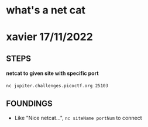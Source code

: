 # what's a net cat

# xavier 17/11/2022

## STEPS
#### netcat to given site with specific port
```
nc jupiter.challenges.picoctf.org 25103
```

## FOUNDINGS
- Like "Nice netcat...", ```nc siteName portNum``` to connect